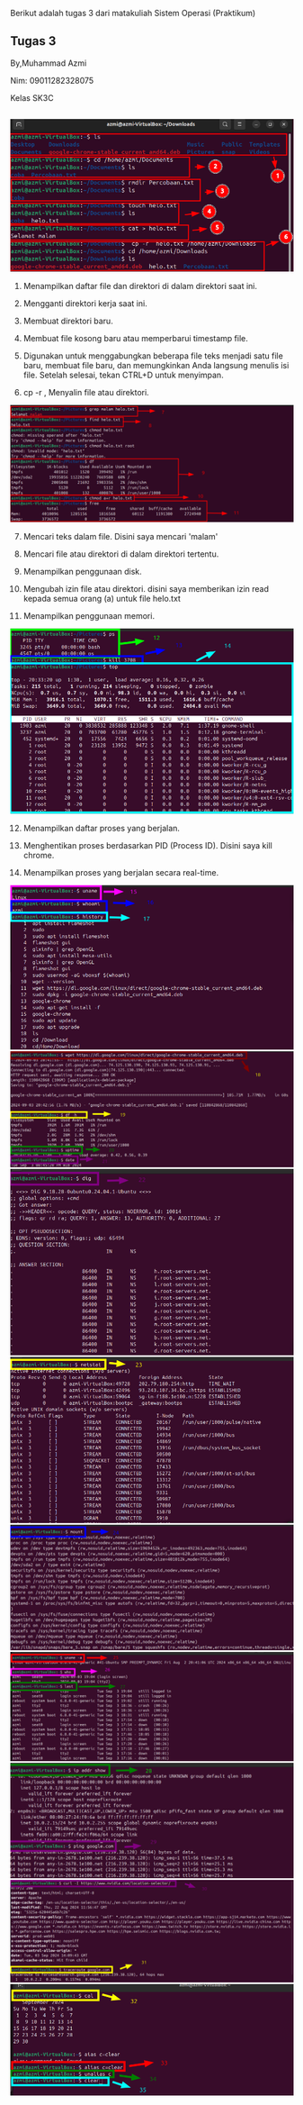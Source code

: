 Berikut adalah tugas 3 dari matakuliah Sistem Operasi (Praktikum)

Tugas 3
-------
By,Muhammad Azmi

Nim: 09011282328075

Kelas SK3C
##
<div align=center>
<img src="./Tugas 3 png/GB1.png" width="1000"/>
</div>

1. Menampilkan daftar file dan direktori di dalam direktori saat ini.

2. Mengganti direktori kerja saat ini.

3. Membuat direktori baru.

4. Membuat file kosong baru atau memperbarui timestamp file.

5. Digunakan untuk menggabungkan beberapa file teks menjadi satu file baru, membuat file baru, dan memungkinkan Anda langsung menulis isi file. Setelah selesai, tekan CTRL+D untuk menyimpan.
   
6. cp -r , Menyalin file atau direktori.

<div align=center>
<img src="./Tugas 3 png/GB2.png"/>
</div>

7. Mencari teks dalam file. Disini saya mencari 'malam'

8. Mencari file atau direktori di dalam direktori tertentu.

9. Menampilkan penggunaan disk.

10. Mengubah izin file atau direktori. disini saya memberikan izin read kepada semua orang (a) untuk file helo.txt

11. Menampilkan penggunaan memori.

<div align=center>
<img src="./Tugas 3 png/GB3.png"/>
</div>

12. Menampilkan daftar proses yang berjalan.

13. Menghentikan proses berdasarkan PID (Process ID). Disini saya kill chrome.

14. Menampilkan proses yang berjalan secara real-time.

<div align=center>
<img src="./Tugas 3 png/GB4.png"/>
</div>
<div align=center>
<img src="./Tugas 3 png/GB5.png"/>
</div>
<div align=center>
<img src="./Tugas 3 png/GB6.png"/>
</div>
<div align=center>
<img src="./Tugas 3 png/GB7.png"/>
</div>
<div align=center>
<img src="./Tugas 3 png/GB8.png"/>
</div>
<div align=center>
<img src="./Tugas 3 png/GB9.png"/>
</div>
<div align=center>
<img src="./Tugas 3 png/GB10.png"/>
</div>
<div align=center>
<img src="./Tugas 3 png/GB11.png"/>
</div>
<div align=center>
<img src="./Tugas 3 png/GB12.png"/>
</div>
